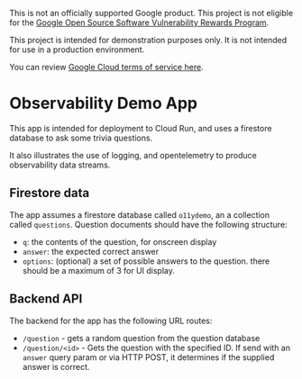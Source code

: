 This is not an officially supported Google product. This project is not
eligible for the [Google Open Source Software Vulnerability Rewards
Program](https://bughunters.google.com/open-source-security).

This project is intended for demonstration purposes only. It is not
intended for use in a production environment.

You can review [Google Cloud terms of service
here](https://console.cloud.google.com/tos?id=cloud).


# Observability Demo App

This app is intended for deployment to Cloud Run, and  uses a firestore database
to ask some trivia questions.

It also illustrates the use of logging, and opentelemetry to produce
observability data streams.


## Firestore data

The app assumes a firestore database called `o11ydemo`, an a collection called `questions`. Question documents should have the following structure:

- `q`: the contents of the question, for onscreen display
- `answer`: the expected correct answer
- `options`: (optional) a set of possible answers to the question. there should be a maximum of 3 for UI display.

## Backend API

The backend for the app has the following URL routes:

- `/question` - gets a random question from the question database
- `/question/<id>` - Gets the question with the specified ID. If send with an
    `answer` query param or via HTTP POST, it determines if the supplied answer is
    correct.
